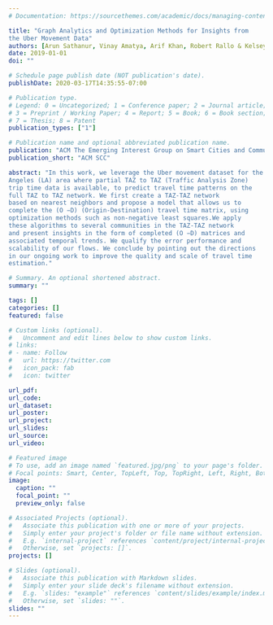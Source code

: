 ```yaml
---
# Documentation: https://sourcethemes.com/academic/docs/managing-content/

title: "Graph Analytics and Optimization Methods for Insights from
the Uber Movement Data"
authors: [Arun Sathanur, Vinay Amatya, Arif Khan, Robert Rallo & Kelsey Maass]
date: 2019-01-01
doi: ""

# Schedule page publish date (NOT publication's date).
publishDate: 2020-03-17T14:35:55-07:00

# Publication type.
# Legend: 0 = Uncategorized; 1 = Conference paper; 2 = Journal article;
# 3 = Preprint / Working Paper; 4 = Report; 5 = Book; 6 = Book section;
# 7 = Thesis; 8 = Patent
publication_types: ["1"]

# Publication name and optional abbreviated publication name.
publication: "ACM The Emerging Interest Group on Smart Cities and Communities"
publication_short: "ACM SCC"

abstract: "In this work, we leverage the Uber movement dataset for the Los
Angeles (LA) area where partial TAZ to TAZ (Traffic Analysis Zone)
trip time data is available, to predict travel time patterns on the
full TAZ to TAZ network. We first create a TAZ-TAZ network
based on nearest neighbors and propose a model that allows us to
complete the (O −D) (Origin-Destination) travel time matrix, using
optimization methods such as non-negative least squares.We apply
these algorithms to several communities in the TAZ-TAZ network
and present insights in the form of completed (O −D) matrices and
associated temporal trends. We qualify the error performance and
scalability of our flows. We conclude by pointing out the directions
in our ongoing work to improve the quality and scale of travel time
estimation."

# Summary. An optional shortened abstract.
summary: ""

tags: []
categories: []
featured: false

# Custom links (optional).
#   Uncomment and edit lines below to show custom links.
# links:
# - name: Follow
#   url: https://twitter.com
#   icon_pack: fab
#   icon: twitter

url_pdf:
url_code:
url_dataset:
url_poster:
url_project:
url_slides:
url_source:
url_video:

# Featured image
# To use, add an image named `featured.jpg/png` to your page's folder. 
# Focal points: Smart, Center, TopLeft, Top, TopRight, Left, Right, BottomLeft, Bottom, BottomRight.
image:
  caption: ""
  focal_point: ""
  preview_only: false

# Associated Projects (optional).
#   Associate this publication with one or more of your projects.
#   Simply enter your project's folder or file name without extension.
#   E.g. `internal-project` references `content/project/internal-project/index.md`.
#   Otherwise, set `projects: []`.
projects: []

# Slides (optional).
#   Associate this publication with Markdown slides.
#   Simply enter your slide deck's filename without extension.
#   E.g. `slides: "example"` references `content/slides/example/index.md`.
#   Otherwise, set `slides: ""`.
slides: ""
---
```


